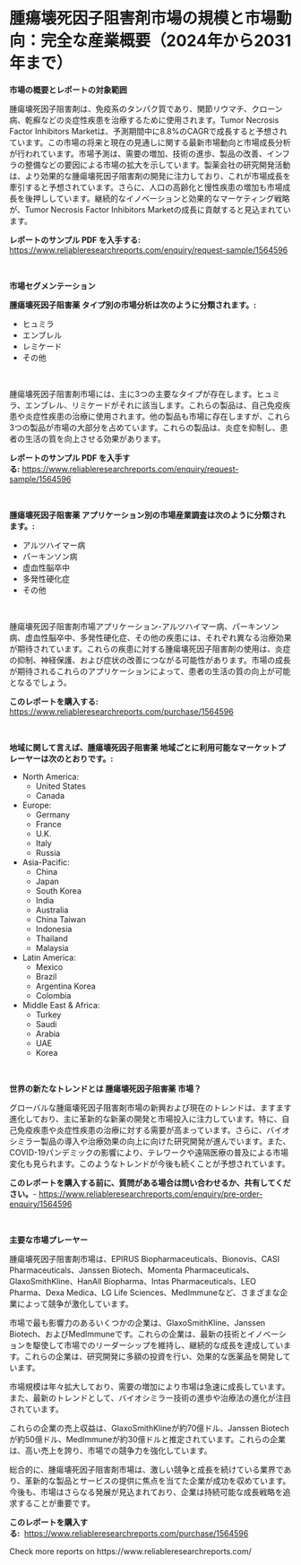 <p><h1>腫瘍壊死因子阻害剤市場の規模と市場動向：完全な産業概要（2024年から2031年まで）</h1></p><p><strong>市場の概要とレポートの対象範囲</strong></p>
<p><p>腫瘍壊死因子阻害剤は、免疫系のタンパク質であり、関節リウマチ、クローン病、乾癬などの炎症性疾患を治療するために使用されます。Tumor Necrosis Factor Inhibitors Marketは、予測期間中に8.8%のCAGRで成長すると予想されています。この市場の将来と現在の見通しに関する最新市場動向と市場成長分析が行われています。市場予測は、需要の増加、技術の進歩、製品の改善、インフラの整備などの要因による市場の拡大を示しています。製薬会社の研究開発活動は、より効果的な腫瘍壊死因子阻害剤の開発に注力しており、これが市場成長を牽引すると予想されています。さらに、人口の高齢化と慢性疾患の増加も市場成長を後押ししています。継続的なイノベーションと効果的なマーケティング戦略が、Tumor Necrosis Factor Inhibitors Marketの成長に貢献すると見込まれています。</p></p>
<p><strong>レポートのサンプル PDF を入手する:</strong> <a href="https://www.reliableresearchreports.com/enquiry/request-sample/1564596">https://www.reliableresearchreports.com/enquiry/request-sample/1564596</a></p>
<p>&nbsp;</p>
<p><strong>市場セグメンテーション</strong></p>
<p><strong>腫瘍壊死因子阻害薬 タイプ別の市場分析は次のように分類されます。:</strong></p>
<p><ul><li>ヒュミラ</li><li>エンブレル</li><li>レミケード</li><li>その他</li></ul></p>
<p>&nbsp;</p>
<p><p>腫瘍壊死因子阻害剤市場には、主に3つの主要なタイプが存在します。ヒュミラ、エンブレル、リミケードがそれに該当します。これらの製品は、自己免疫疾患や炎症性疾患の治療に使用されます。他の製品も市場に存在しますが、これら3つの製品が市場の大部分を占めています。これらの製品は、炎症を抑制し、患者の生活の質を向上させる効果があります。</p></p>
<p><strong>レポートのサンプル PDF を入手する:</strong>&nbsp;<a href="https://www.reliableresearchreports.com/enquiry/request-sample/1564596">https://www.reliableresearchreports.com/enquiry/request-sample/1564596</a></p>
<p>&nbsp;</p>
<p><strong> 腫瘍壊死因子阻害薬 アプリケーション別の市場産業調査は次のように分類されます。:</strong></p>
<p><ul><li>アルツハイマー病</li><li>パーキンソン病</li><li>虚血性脳卒中</li><li>多発性硬化症</li><li>その他</li></ul></p>
<p>&nbsp;</p>
<p><p>腫瘍壊死因子阻害剤市場アプリケーション-アルツハイマー病、パーキンソン病、虚血性脳卒中、多発性硬化症、その他の疾患には、それぞれ異なる治療効果が期待されています。これらの疾患に対する腫瘍壊死因子阻害剤の使用は、炎症の抑制、神経保護、および症状の改善につながる可能性があります。市場の成長が期待されるこれらのアプリケーションによって、患者の生活の質の向上が可能となるでしょう。</p></p>
<p><strong>このレポートを購入する:</strong>&nbsp; <a href="https://www.reliableresearchreports.com/purchase/1564596">https://www.reliableresearchreports.com/purchase/1564596</a></p>
<p>&nbsp;</p>
<p><strong>地域に関して言えば、腫瘍壊死因子阻害薬 地域ごとに利用可能なマーケットプレーヤーは次のとおりです。:</strong></p>
<p><ul>
    <li>
        North America:
        <ul>
            <li>United States</li>
            <li>Canada</li>
        </ul>
    </li>
    <li>
        Europe:
        <ul>
            <li>Germany</li>
            <li>France</li>
            <li>U.K.</li>
            <li>Italy</li>
            <li>Russia</li>
        </ul>
    </li>
    <li>
        Asia-Pacific:
        <ul>
            <li>China</li>
            <li>Japan</li>
            <li>South Korea</li>
            <li>India</li>
            <li>Australia</li>
            <li>China Taiwan</li>
            <li>Indonesia</li>
            <li>Thailand</li>
            <li>Malaysia</li>
        </ul>
    </li>
    <li>
        Latin America:
        <ul>
            <li>Mexico</li>
            <li>Brazil</li>
            <li>Argentina Korea</li>
            <li>Colombia</li>
        </ul>
    </li>
    <li>
        Middle East & Africa:
        <ul>
            <li>Turkey</li>
            <li>Saudi</li>
            <li>Arabia</li>
            <li>UAE</li>
            <li>Korea</li>
        </ul>
    </li>
    </ul></p>
<p>&nbsp;</p>
<p><strong>世界の新たなトレンドとは 腫瘍壊死因子阻害薬 市場？</strong></p>
<p><p>グローバルな腫瘍壊死因子阻害剤市場の新興および現在のトレンドは、ますます進化しており、主に革新的な新薬の開発と市場投入に注力しています。特に、自己免疫疾患や炎症性疾患の治療に対する需要が高まっています。さらに、バイオシミラー製品の導入や治療効果の向上に向けた研究開発が進んでいます。また、COVID-19パンデミックの影響により、テレワークや遠隔医療の普及による市場変化も見られます。このようなトレンドが今後も続くことが予想されています。</p></p>
<p><strong>このレポートを購入する前に、質問がある場合は問い合わせるか、共有してください。</strong>- <a href="https://www.reliableresearchreports.com/enquiry/pre-order-enquiry/1564596">https://www.reliableresearchreports.com/enquiry/pre-order-enquiry/1564596</a></p>
<p>&nbsp;</p>
<p><strong>主要な市場プレーヤー</strong></p>
<p><p>腫瘍壊死因子阻害剤市場は、EPIRUS Biopharmaceuticals、Bionovis、CASI Pharmaceuticals、Janssen Biotech、Momenta Pharmaceuticals、GlaxoSmithKline、HanAll Biopharma、Intas Pharmaceuticals、LEO Pharma、Dexa Medica、LG Life Sciences、MedImmuneなど、さまざまな企業によって競争が激化しています。</p><p>市場で最も影響力のあるいくつかの企業は、GlaxoSmithKline、Janssen Biotech、およびMedImmuneです。これらの企業は、最新の技術とイノベーションを駆使して市場でのリーダーシップを維持し、継続的な成長を達成しています。これらの企業は、研究開発に多額の投資を行い、効果的な医薬品を開発しています。</p><p>市場規模は年々拡大しており、需要の増加により市場は急速に成長しています。また、最新のトレンドとして、バイオシミラー技術の進歩や治療法の進化が注目されています。</p><p>これらの企業の売上収益は、GlaxoSmithKlineが約70億ドル、Janssen Biotechが約50億ドル、MedImmuneが約30億ドルと推定されています。これらの企業は、高い売上を誇り、市場での競争力を強化しています。</p><p>総合的に、腫瘍壊死因子阻害剤市場は、激しい競争と成長を続けている業界であり、革新的な製品とサービスの提供に焦点を当てた企業が成功を収めています。今後も、市場はさらなる発展が見込まれており、企業は持続可能な成長戦略を追求することが重要です。</p></p>
<p><strong>このレポートを購入する:</strong>&nbsp;&nbsp;<a href="https://www.reliableresearchreports.com/purchase/1564596">https://www.reliableresearchreports.com/purchase/1564596</a></p>
<p>Check more reports on https://www.reliableresearchreports.com/</p>